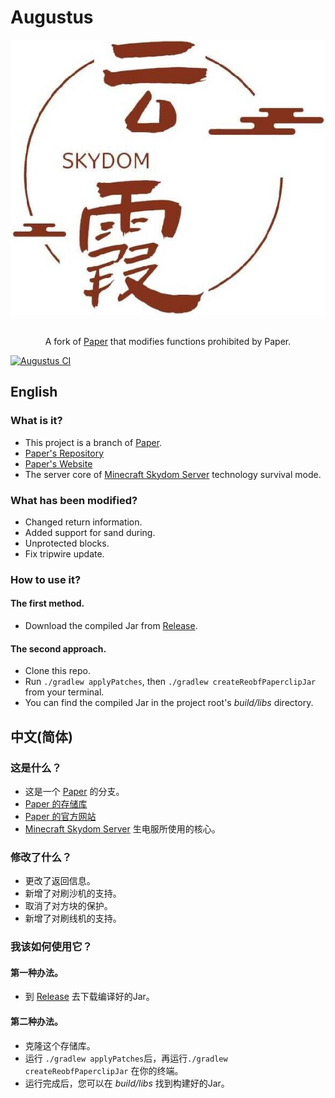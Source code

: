 # Augustus

<div align=center>
    <img src="./Skydom.png">
    <br /><br />
    <p>A fork of <a href="https://GitHub.com/PaperMC/Paper">Paper</a> that modifies functions prohibited by Paper.</p>
</div>

[![Augustus CI](https://GitHub.com/SkydomGroup/Augustus/actions/workflows/Release.yml/badge.svg)](https://GitHub.com/SkydomGroup/Augustus/actions/workflows/Release.yml/)

## English

### What is it?

* This project is a branch of [Paper](https://PaperMC.io/software/paper).
* [Paper's Repository](https://GitHub.com/PaperMC/Paper/)
* [Paper's Website](https://PaperMC.io/software/paper)
* The server core of [Minecraft Skydom Server](https://www.Skydom.org/) technology survival mode.

### What has been modified?

* Changed return information.
* Added support for sand during.
* Unprotected blocks.
* Fix tripwire update.

### How to use it?

#### The first method.
* Download the compiled Jar from [Release](https://github.com/SkydomGroup/Augustus/releases).

#### The second approach.
* Clone this repo.
* Run `./gradlew applyPatches`, then `./gradlew createReobfPaperclipJar` from your terminal.
* You can find the compiled Jar in the project root's *build/libs* directory.


## 中文(简体)

### 这是什么？

* 这是一个 [Paper](https://PaperMC.io/software/paper) 的分支。
* [Paper 的存储库](https://GitHub.com/PaperMC/Paper/)
* [Paper 的官方网站](https://PaperMC.io/software/paper)
* [Minecraft Skydom Server](https://www.Skydom.org/) 生电服所使用的核心。

### 修改了什么？

* 更改了返回信息。
* 新增了对刷沙机的支持。
* 取消了对方块的保护。
* 新增了对刷线机的支持。

### 我该如何使用它？

#### 第一种办法。
* 到 [Release](https://github.com/SkydomGroup/Augustus/releases) 去下载编译好的Jar。

#### 第二种办法。
* 克隆这个存储库。
* 运行 `./gradlew applyPatches`后，再运行`./gradlew createReobfPaperclipJar` 在你的终端。
* 运行完成后，您可以在 *build/libs* 找到构建好的Jar。